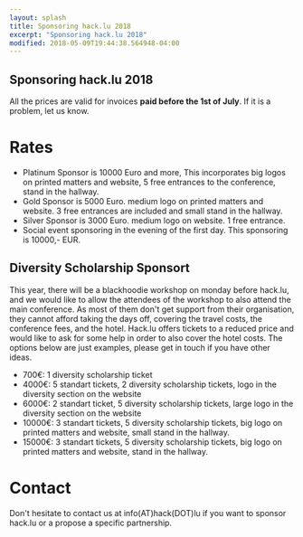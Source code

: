 ```yaml
---
layout: splash
title: Sponsoring hack.lu 2018
excerpt: "Sponsoring hack.lu 2018"
modified: 2018-05-09T19:44:38.564948-04:00
---
```



Sponsoring hack.lu 2018
-----------------------

All the prices are valid for invoices **paid before the 1st of July**. If it is a problem, let us know.

Rates
=====

- Platinum Sponsor is 10000 Euro and more, This incorporates big logos on printed matters and website, 5 free entrances to the conference, stand in the hallway.
- Gold Sponsor is 5000 Euro. medium logo on printed matters and website.  3 free entrances are included and small stand in the hallway.
- Silver Sponsor is 3000 Euro. medium logo on website. 1 free entrance.
- Social event sponsoring in the evening of the first day. This sponsoring is 10000,- EUR.

Diversity Scholarship Sponsort
------------------------------

This year, there will be a blackhoodie workshop on monday before hack.lu, and we would like to allow the attendees of the workshop to also attend the main conference. As most of them don't get support from their organisation, they cannot afford taking the days off, covering the travel costs, the conference fees, and the hotel.
Hack.lu offers tickets to a reduced price and would like to ask for some help in order to also cover the hotel costs. 
The options below are just examples, please get in touch if you have other ideas.

- 700€: 1 diversity scholarship ticket
- 4000€: 5 standart tickets, 2 diversity scholarship tickets, logo in the diversity section on the website
- 6000€: 2 standart ticket, 5 diversity scholarship tickets, large logo in the diversity section on the website
- 10000€: 3 standart tickets, 5 diversity scholarship tickets, big logo on printed matters and website, small stand in the hallway.
- 15000€: 3 standart tickets, 5 diversity scholarship tickets, big logo on printed matters and website, stand in the hallway.

Contact
=======

Don't hesitate to contact us at info(AT)hack(DOT)lu if you want to sponsor hack.lu or a propose a specific partnership.

